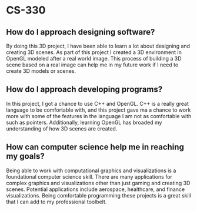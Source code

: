 # CS-330

## How do I approach designing software?

By doing this 3D project, I have been able to learn a lot about designing and creating 3D scenes. As part of this project I created a 3D environment in OpenGL modeled after a real world image. This process of building a 3D scene based on a real image can help me in my future work if I need to create 3D models or scenes.

## How do I approach developing programs?

In this project, I got a chance to use C++ and OpenGL. C++ is a really great language to be comfortable with, and this project gave ma a chance to work more with some of the features in the language I am not as comfortable with such as pointers. Additionally, learning OpenGL has broaded my understanding of how 3D scenes are created.

## How can computer science help me in reaching my goals?

Being able to work with computational graphics and visualizations is a foundational computer science skill. There are many applications for complex graphics and visualizations other than just gaming and creating 3D scenes. Potential applications include aerospace, healthcare, and finance visualizations. Being comfortable programming these projects is a great skill that I can add to my professional toolbelt.
